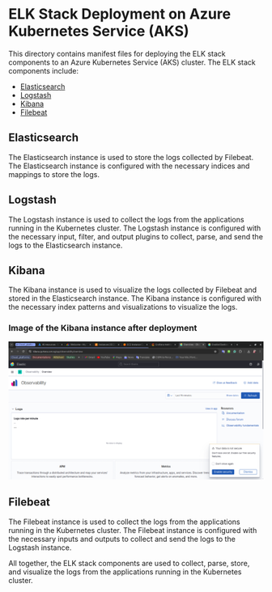 # ELK Stack Deployment on Azure Kubernetes Service (AKS)

This directory contains manifest files for deploying the ELK stack components to an Azure Kubernetes Service (AKS) cluster. The ELK stack components include:

- [Elasticsearch](https://www.elastic.co/elasticsearch/)
- [Logstash](https://www.elastic.co/logstash/)
- [Kibana](https://www.elastic.co/kibana/)
- [Filebeat](https://www.elastic.co/beats/filebeat/)

## Elasticsearch

The Elasticsearch instance is used to store the logs collected by Filebeat. The Elasticsearch instance is configured with the necessary indices and mappings to store the logs.

## Logstash

The Logstash instance is used to collect the logs from the applications running in the Kubernetes cluster. The Logstash instance is configured with the necessary input, filter, and output plugins to collect, parse, and send the logs to the Elasticsearch instance.

## Kibana

The Kibana instance is used to visualize the logs collected by Filebeat and stored in the Elasticsearch instance. The Kibana instance is configured with the necessary index patterns and visualizations to visualize the logs.

### Image of the Kibana instance after deployment

![Kibana](.img/kibana.png)

## Filebeat

The Filebeat instance is used to collect the logs from the applications running in the Kubernetes cluster. The Filebeat instance is configured with the necessary inputs and outputs to collect and send the logs to the Logstash instance.

All together, the ELK stack components are used to collect, parse, store, and visualize the logs from the applications running in the Kubernetes cluster.
